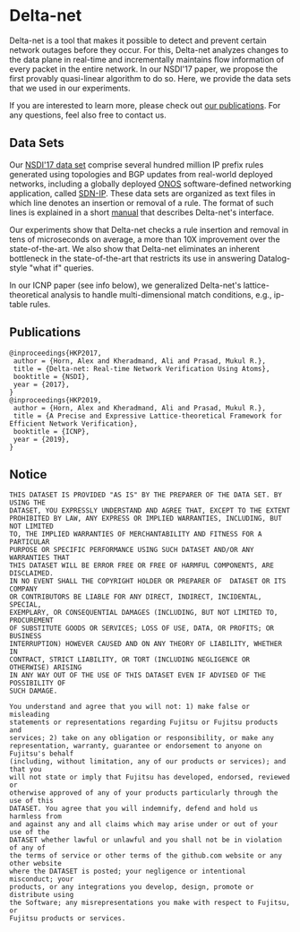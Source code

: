 # Delta-net

Delta-net is a tool that makes it possible to detect and prevent certain network
outages before they occur. For this, Delta-net analyzes changes to the data plane
in real-time and incrementally maintains flow information of every packet in the
entire network. In our NSDI'17 paper, we propose the first provably quasi-linear
algorithm to do so. Here, we provide the data sets that we used in our experiments.

If you are interested to learn more, please check out [our publications](#publications).
For any questions, feel also free to contact us.

## Data Sets

Our [NSDI'17 data set][data-set-nsdi-17] comprise several hundred million IP prefix
rules generated using topologies and BGP updates from real-world deployed networks,
including a globally deployed [ONOS][onos] software-defined networking application,
called [SDN-IP][sdn-ip]. These data sets are organized as text files in which line
denotes an insertion or removal of a rule. The format of such lines is explained
in a short [manual][manual] that describes Delta-net's interface.

Our experiments show that Delta-net checks a rule insertion and removal in tens of
microseconds on average, a more than 10X improvement over the state-of-the-art. We
also show that Delta-net eliminates an inherent bottleneck in the state-of-the-art
that restricts its use in answering Datalog-style "what if" queries.

In our ICNP paper (see info below), we generalized Delta-net's lattice-theoretical
analysis to handle multi-dimensional match conditions, e.g., ip-table rules.

[sdn-ip]: https://wiki.onosproject.org/display/ONOS/SDN-IP+Architecture
[onos]: http://onosproject.org/
[data-set-nsdi-17]: http://fsl.cs.illinois.edu/kheradmand/delta-net/deltanet-NSDI17-dataset.tar.gz
[manual]: ./Delta-net_Interface.pdf

## Publications

```
@inproceedings{HKP2017,
 author = {Horn, Alex and Kheradmand, Ali and Prasad, Mukul R.},
 title = {Delta-net: Real-time Network Verification Using Atoms},
 booktitle = {NSDI},
 year = {2017},
}
@inproceedings{HKP2019,
 author = {Horn, Alex and Kheradmand, Ali and Prasad, Mukul R.},
 title = {A Precise and Expressive Lattice-theoretical Framework for Efficient Network Verification},
 booktitle = {ICNP},
 year = {2019},
}
```

## Notice

```
THIS DATASET IS PROVIDED "AS IS" BY THE PREPARER OF THE DATA SET. BY USING THE
DATASET, YOU EXPRESSLY UNDERSTAND AND AGREE THAT, EXCEPT TO THE EXTENT
PROHIBITED BY LAW, ANY EXPRESS OR IMPLIED WARRANTIES, INCLUDING, BUT NOT LIMITED
TO, THE IMPLIED WARRANTIES OF MERCHANTABILITY AND FITNESS FOR A PARTICULAR
PURPOSE OR SPECIFIC PERFORMANCE USING SUCH DATASET AND/OR ANY WARRANTIES THAT
THIS DATASET WILL BE ERROR FREE OR FREE OF HARMFUL COMPONENTS, ARE DISCLAIMED.
IN NO EVENT SHALL THE COPYRIGHT HOLDER OR PREPARER OF  DATASET OR ITS COMPANY
OR CONTRIBUTORS BE LIABLE FOR ANY DIRECT, INDIRECT, INCIDENTAL, SPECIAL,
EXEMPLARY, OR CONSEQUENTIAL DAMAGES (INCLUDING, BUT NOT LIMITED TO, PROCUREMENT
OF SUBSTITUTE GOODS OR SERVICES; LOSS OF USE, DATA, OR PROFITS; OR BUSINESS
INTERRUPTION) HOWEVER CAUSED AND ON ANY THEORY OF LIABILITY, WHETHER IN
CONTRACT, STRICT LIABILITY, OR TORT (INCLUDING NEGLIGENCE OR OTHERWISE) ARISING
IN ANY WAY OUT OF THE USE OF THIS DATASET EVEN IF ADVISED OF THE POSSIBILITY OF
SUCH DAMAGE.

You understand and agree that you will not: 1) make false or misleading
statements or representations regarding Fujitsu or Fujitsu products and
services; 2) take on any obligation or responsibility, or make any
representation, warranty, guarantee or endorsement to anyone on Fujitsu's behalf
(including, without limitation, any of our products or services); and that you
will not state or imply that Fujitsu has developed, endorsed, reviewed or
otherwise approved of any of your products particularly through the use of this
DATASET. You agree that you will indemnify, defend and hold us harmless from
and against any and all claims which may arise under or out of your use of the
DATASET whether lawful or unlawful and you shall not be in violation of any of
the terms of service or other terms of the github.com website or any other website
where the DATASET is posted; your negligence or intentional misconduct; your
products, or any integrations you develop, design, promote or distribute using
the Software; any misrepresentations you make with respect to Fujitsu, or
Fujitsu products or services.
```
